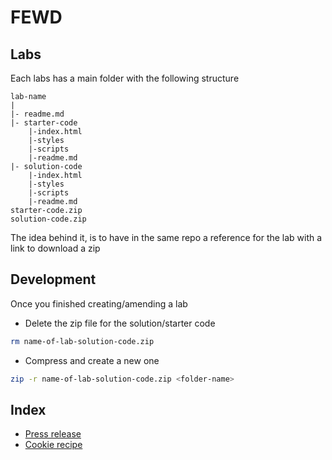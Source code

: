# FEWD

## Labs

Each labs has a main folder with the following structure

```text
lab-name
|
|- readme.md
|- starter-code
    |-index.html
    |-styles
    |-scripts
    |-readme.md
|- solution-code
    |-index.html
    |-styles
    |-scripts
    |-readme.md
starter-code.zip
solution-code.zip
```

The idea behind it, is to have in the same repo a reference for the lab with a link to download a zip

## Development

Once you finished creating/amending a lab

- Delete the zip file for the solution/starter code

```sh
rm name-of-lab-solution-code.zip
```

- Compress and create a new one

```sh
zip -r name-of-lab-solution-code.zip <folder-name>
```

## Index

- [Press release](./press-release)
- [Cookie recipe](./cookie-recipe)
